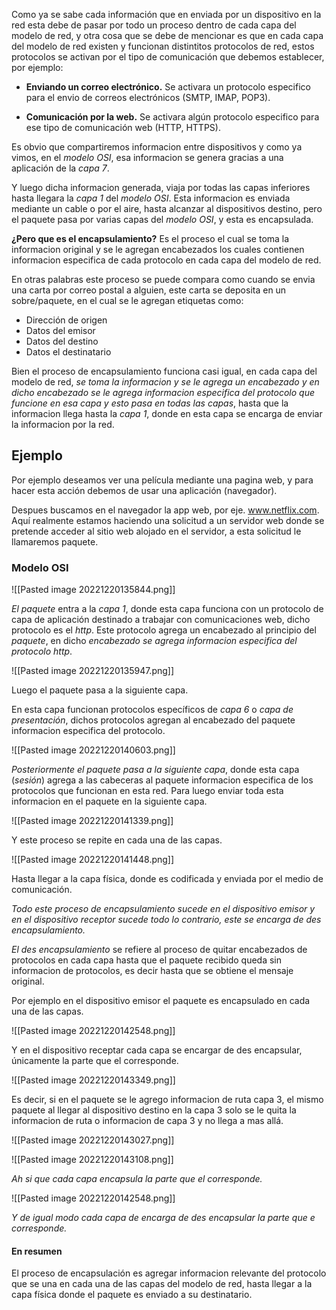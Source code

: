 Como ya se sabe cada información que en enviada por un dispositivo en la red esta debe de pasar por todo un proceso dentro de cada capa del modelo de red, y otra cosa que se debe de mencionar es que en cada capa del modelo de red existen y funcionan distintitos protocolos de red, estos protocolos se activan por el tipo de comunicación que debemos establecer, por ejemplo:

- **Enviando un correo electrónico.**
Se activara un protocolo especifico para el envio de correos electrónicos (SMTP, IMAP, POP3).

- **Comunicación por la web.**
Se activara algún protocolo especifico para ese tipo de comunicación web (HTTP, HTTPS).

Es obvio que compartiremos informacion entre dispositivos y como ya vimos, en el *modelo OSI*, esa informacion se genera gracias a una aplicación de la *capa 7*.

Y luego dicha informacion generada, viaja por todas las capas inferiores hasta llegara la *capa 1* del *modelo OSI*. 
Esta informacion es enviada mediante un cable o por el aire, hasta alcanzar al dispositivos destino, pero el paquete pasa por varias capas del *modelo OSI*,  y esta es encapsulada.

**¿Pero que es el encapsulamiento?**
Es el proceso el cual se toma la informacion original y se le agregan encabezados los cuales contienen informacion especifica de cada protocolo en cada capa del modelo de red.

En otras palabras este proceso se puede compara como cuando se envia una carta por correo postal a alguien, este carta se deposita en un sobre/paquete, en el cual se le agregan etiquetas como:

- Dirección de origen
- Datos del emisor
- Datos del destino
- Datos el destinatario

Bien el proceso de encapsulamiento funciona casi igual, en cada capa del modelo de red, *se toma la informacion y se le agrega un encabezado y en dicho encabezado se le agrega informacion especifica del protocolo que funcione en esa capa y esto pasa en todas las capas*, hasta que la informacion llega hasta la *capa 1*, donde en esta capa se encarga de enviar la informacion por la red.


## Ejemplo
Por ejemplo deseamos ver una película mediante una pagina web, y para hacer esta acción debemos de usar una aplicación (navegador).

Despues buscamos en el navegador la app web, por eje. www.netflix.com. Aquí realmente estamos haciendo una solicitud a un servidor web donde se pretende acceder al sitio web alojado en el servidor, a esta solicitud le llamaremos paquete.

### Modelo OSI

![[Pasted image 20221220135844.png]]


*El paquete* entra a la *capa 1*, donde esta capa funciona con un protocolo de capa de aplicación destinado a trabajar con comunicaciones web, dicho protocolo es el *http*.
Este protocolo agrega un encabezado al principio del *paquete*, en dicho *encabezado se agrega informacion especifica del protocolo http*.

![[Pasted image 20221220135947.png]]

Luego el paquete pasa a la siguiente capa.

En esta capa funcionan protocolos específicos de *capa 6* o *capa de presentación*, dichos protocolos agregan al encabezado del paquete informacion especifica del protocolo.

![[Pasted image 20221220140603.png]]

*Posteriormente el paquete pasa a la siguiente capa*, donde esta capa (*sesión*) agrega a las cabeceras al paquete informacion especifica de los protocolos que funcionan en esta red. Para luego enviar toda esta informacion en el paquete en la siguiente capa.

![[Pasted image 20221220141339.png]]

Y este proceso se repite en cada una de las capas.

![[Pasted image 20221220141448.png]]

Hasta llegar a la capa física, donde es codificada y enviada por el medio de comunicación.

*Todo este proceso de encapsulamiento sucede en el dispositivo emisor y en el dispositivo receptor sucede todo lo contrario, este se encarga de des encapsulamiento.*

*El des encapsulamiento* se refiere al proceso de quitar encabezados de protocolos en cada capa hasta que el paquete recibido queda sin informacion de protocolos, es decir hasta que se obtiene el mensaje original.

Por ejemplo en el dispositivo emisor el paquete es encapsulado en cada una de las capas.

![[Pasted image 20221220142548.png]]

Y en el dispositivo receptar cada capa se encargar de des encapsular, únicamente la parte que el corresponde.

![[Pasted image 20221220143349.png]]

Es decir, si en el paquete se le agrego informacion de ruta capa 3, el mismo paquete al llegar al dispositivo destino en la capa 3 solo se le quita la informacion de ruta o informacion de capa 3 y no llega a mas allá.

![[Pasted image 20221220143027.png]]

![[Pasted image 20221220143108.png]]

*Ah si que cada capa encapsula la parte que el corresponde.*

![[Pasted image 20221220142548.png]]

*Y de igual modo cada capa de encarga de des encapsular la parte que e corresponde.*

#### En resumen
El proceso de encapsulación es agregar informacion relevante del protocolo que se una en cada una de las capas del modelo de red, hasta llegar a la capa física donde el paquete es enviado a su destinatario.
